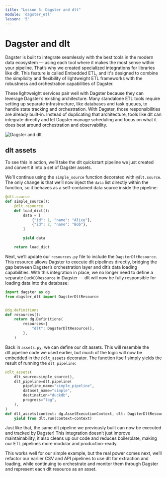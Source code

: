 ```yaml
---
title: "Lesson 5: Dagster and dlt"
module: 'dagster_etl'
lesson: '5'
---
```


# Dagster and dlt

Dagster is built to integrate seamlessly with the best tools in the modern data ecosystem — using each tool where it makes the most sense within your pipeline. That’s why we created specialized integrations for libraries like dlt. This feature is called Embedded ETL, and it's designed to combine the simplicity and flexibility of lightweight ETL frameworks with the robustness and orchestration capabilities of Dagster.

These lightweight services pair well with Dagster because they can leverage Dagster’s existing architecture. Many standalone ETL tools require setting up separate infrastructure, like databases and task queues, to handle state tracking and orchestration. With Dagster, those responsibilities are already built-in. Instead of duplicating that architecture, tools like dlt can integrate directly and let Dagster manage scheduling and focus on what it does best around orchestration and observability.

![Dagster and dlt](/images/dagster-etl/lesson-5/dlt-etl.png)

## dlt assets

To see this in action, we’ll take the dlt quickstart pipeline we just created and convert it into a set of Dagster assets.

We’ll continue using the `simple_source` function decorated with `@dlt.source`. The only change is that we’ll now inject the `data` list directly within the function, so it behaves as a self-contained data source inside the pipeline:

```python
@dlt.source
def simple_source():
    @dlt.resource
    def load_dict():
        data = [
            {"id": 1, "name": "Alice"},
            {"id": 2, "name": "Bob"},
        ]

        yield data

    return load_dict
```

Next, we’ll update our `resources.py` file to include the `DagsterDltResource`. This resource allows Dagster to execute dlt pipelines directly, bridging the gap between Dagster’s orchestration layer and dlt’s data loading capabilities. With this integration in place, we no longer need to define a separate `DuckDBResource` in Dagster — dlt will now be fully responsible for loading data into the database:


```python
import dagster as dg
from dagster_dlt import DagsterDltResource


@dg.definitions
def resources():
    return dg.Definitions(
        resources={
            "dlt": DagsterDltResource(),
        },
    )
```

Back in `assets.py`, we can define our dlt assets. This will resemble the dlt.pipeline code we used earlier, but much of the logic will now be embedded in the `@dlt_assets` decorator. The function itself simply yields the result of running the `dlt pipeline`:

```python
@dlt_assets(
    dlt_source=simple_source(),
    dlt_pipeline=dlt.pipeline(
        pipeline_name="simple_pipeline",
        dataset_name="simple",
        destination="duckdb",
        progress="log",
    ),
)
def dlt_assets(context: dg.AssetExecutionContext, dlt: DagsterDltResource):
    yield from dlt.run(context=context)
```

Just like that, the same dlt pipeline we previously built can now be executed and tracked by Dagster! This integration doesn’t just improve maintainability, it also cleans up our code and reduces boilerplate, making our ETL pipelines more modular and production-ready.

This works well for our simple example, but the real power comes next, we’ll refactor our earlier CSV and API pipelines to use dlt for extraction and loading, while continuing to orchestrate and monitor them through Dagster and represent each dlt resource as an asset.
